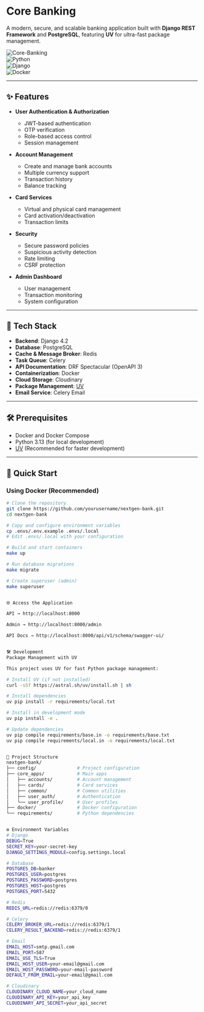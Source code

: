 # Core Banking

A modern, secure, and scalable banking application built with **Django REST Framework** and **PostgreSQL**, featuring **UV** for ultra-fast package management.

![Core-Banking](https://img.shields.io/badge/status-active-success)  
![Python](https://img.shields.io/badge/Python-3.13-blue)  
![Django](https://img.shields.io/badge/Django-4.2-green)  
![Docker](https://img.shields.io/badge/Docker-✓-blue)  

---

## ✨ Features

- **User Authentication & Authorization**
  - JWT-based authentication
  - OTP verification
  - Role-based access control
  - Session management

- **Account Management**
  - Create and manage bank accounts
  - Multiple currency support
  - Transaction history
  - Balance tracking

- **Card Services**
  - Virtual and physical card management
  - Card activation/deactivation
  - Transaction limits

- **Security**
  - Secure password policies
  - Suspicious activity detection
  - Rate limiting
  - CSRF protection

- **Admin Dashboard**
  - User management
  - Transaction monitoring
  - System configuration

---

## 🚀 Tech Stack

- **Backend**: Django 4.2  
- **Database**: PostgreSQL  
- **Cache & Message Broker**: Redis  
- **Task Queue**: Celery  
- **API Documentation**: DRF Spectacular (OpenAPI 3)  
- **Containerization**: Docker  
- **Cloud Storage**: Cloudinary  
- **Package Management**: [UV](https://github.com/astral-sh/uv)  
- **Email Service**: Celery Email  

---

## 🛠️ Prerequisites

- Docker and Docker Compose  
- Python 3.13 (for local development)  
- [UV](https://github.com/astral-sh/uv) (Recommended for faster development)  

---

## 🚀 Quick Start

### Using Docker (Recommended)

```bash
# Clone the repository
git clone https://github.com/yourusername/nextgen-bank.git
cd nextgen-bank

# Copy and configure environment variables
cp .envs/.env.example .envs/.local
# Edit .envs/.local with your configuration

# Build and start containers
make up

# Run database migrations
make migrate

# Create superuser (admin)
make superuser


🌐 Access the Application

API → http://localhost:8000

Admin → http://localhost:8000/admin

API Docs → http://localhost:8000/api/v1/schema/swagger-ui/


🛠 Development
Package Management with UV

This project uses UV for fast Python package management:

# Install UV (if not installed)
curl -sSf https://astral.sh/uv/install.sh | sh

# Install dependencies
uv pip install -r requirements/local.txt

# Install in development mode
uv pip install -e .

# Update dependencies
uv pip compile requirements/base.in -o requirements/base.txt
uv pip compile requirements/local.in -o requirements/local.txt


📂 Project Structure
nextgen-bank/
├── config/               # Project configuration
├── core_apps/            # Main apps
│   ├── accounts/         # Account management
│   ├── cards/            # Card services
│   ├── common/           # Common utilities
│   ├── user_auth/        # Authentication
│   └── user_profile/     # User profiles
├── docker/               # Docker configuration
└── requirements/         # Python dependencies


⚙️ Environment Variables
# Django
DEBUG=True
SECRET_KEY=your-secret-key
DJANGO_SETTINGS_MODULE=config.settings.local

# Database
POSTGRES_DB=banker
POSTGRES_USER=postgres
POSTGRES_PASSWORD=postgres
POSTGRES_HOST=postgres
POSTGRES_PORT=5432

# Redis
REDIS_URL=redis://redis:6379/0

# Celery
CELERY_BROKER_URL=redis://redis:6379/1
CELERY_RESULT_BACKEND=redis://redis:6379/1

# Email
EMAIL_HOST=smtp.gmail.com
EMAIL_PORT=587
EMAIL_USE_TLS=True
EMAIL_HOST_USER=your-email@gmail.com
EMAIL_HOST_PASSWORD=your-email-password
DEFAULT_FROM_EMAIL=your-email@gmail.com

# Cloudinary
CLOUDINARY_CLOUD_NAME=your_cloud_name
CLOUDINARY_API_KEY=your_api_key
CLOUDINARY_API_SECRET=your_api_secret